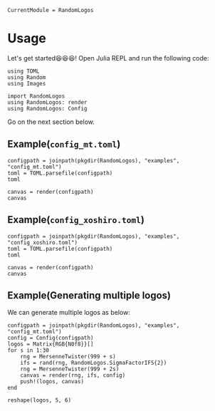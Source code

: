 ```@meta
CurrentModule = RandomLogos
```

# Usage

Let's get started😆😆😆! Open Julia REPL and run the following code:

```@example usage
using TOML
using Random
using Images

import RandomLogos
using RandomLogos: render
using RandomLogos: Config
```

Go on the next section below.

## Example(`config_mt.toml`)

```@example usage
configpath = joinpath(pkgdir(RandomLogos), "examples", "config_mt.toml")
toml = TOML.parsefile(configpath)
toml
```

```@example usage
canvas = render(configpath)
canvas
```

## Example(`config_xoshiro.toml`)

```@example usage
configpath = joinpath(pkgdir(RandomLogos), "examples", "config_xoshiro.toml")
toml = TOML.parsefile(configpath)
toml
```

```@example usage
canvas = render(configpath)
canvas
```

## Example(Generating multiple logos)

We can generate multiple logos as below:

```@example usage
configpath = joinpath(pkgdir(RandomLogos), "examples", "config_mt.toml")
config = Config(configpath)
logos = Matrix{RGB{N0f8}}[]
for s in 1:30
    rng = MersenneTwister(999 + s)
    ifs = rand(rng, RandomLogos.SigmaFactorIFS{2})
    rng = MersenneTwister(999 + 2s)
    canvas = render(rng, ifs, config)
    push!(logos, canvas)
end

reshape(logos, 5, 6)
```
